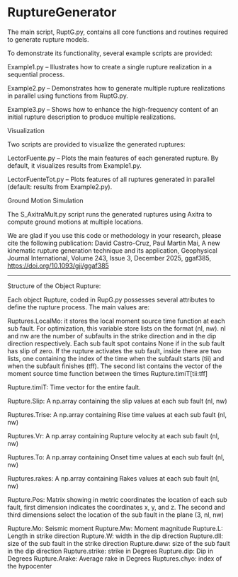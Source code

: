 # RuptureGenerator
The main script, RuptG.py, contains all core functions and routines required to generate rupture models.

To demonstrate its functionality, several example scripts are provided:

  Example1.py – Illustrates how to create a single rupture realization in a sequential process.

  Example2.py – Demonstrates how to generate multiple rupture realizations in parallel using functions from RuptG.py.

  Example3.py – Shows how to enhance the high-frequency content of an initial rupture description to produce multiple realizations.

Visualization

Two scripts are provided to visualize the generated ruptures:

  LectorFuente.py – Plots the main features of each generated rupture. By default, it visualizes results from Example1.py.

  LectorFuenteTot.py – Plots features of all ruptures generated in parallel (default: results from Example2.py).

Ground Motion Simulation

  The S_AxitraMult.py script runs the generated ruptures using Axitra to compute ground motions at multiple locations.


We are glad if you use this code or methodology in your research, please cite the following publication:
David Castro-Cruz, Paul Martin Mai, A new kinematic rupture generation technique and its application, Geophysical Journal International, Volume 243, Issue 3, December 2025, ggaf385, https://doi.org/10.1093/gji/ggaf385 

-------------------------------------------------------------------------------------------------------------------------------------------------------------
Structure of the Object Rupture:

Each object Rupture, coded in RupG.py possesses several attributes to define the rupture process. The main values are:

Ruptures.LocalMo: it stores the local moment source time function at each sub fault. For optimization, this variable store lists on the format (nl, nw). nl and nw are the number of subfaults in the strike direction and in the dip direction respectively. Each sub fault spot contains None if in the sub fault has slip of zero. If the rupture activates the sub fault, inside there are two lists, one containing the index of the time when the subfault starts (tii) and when the subfault finishes (tff). The second list contains the vector of the moment source time function between the times Rupture.timiT[tii:tff]

Rupture.timiT: Time vector for the entire fault.

Rupture.Slip: A np.array containing the slip values at each sub fault (nl, nw)

Ruptures.Trise: A np.array containing Rise time values at each sub fault (nl, nw)

Ruptures.Vr: A np.array containing Rupture velocity at each sub fault (nl, nw)

Ruptures.To: A np.array containing Onset time values at each sub fault (nl, nw)

Ruptures.rakes: A np.array containing  Rakes values at each sub fault (nl, nw)

Rupture.Pos: Matrix showing in metric coordinates the location of each sub fault, first dimension indicates the coordinates x, y, and z. The second and third dimensions select the location of the sub fault in the plane (3, nl, nw)

Rupture.Mo: Seismic moment
Rupture.Mw: Moment magnitude
Rupture.L: Length in strike direction
Rupture.W: width in the dip direction
Rupture.dll: size of the sub fault in the strike direction
Rupture.dww: size of the sub fault in the dip direction
Rupture.strike: strike  in Degrees
Rupture.dip: Dip in Degrees
Rupture.Arake: Average rake in Degrees
Ruptures.chyo: index of the hypocenter

